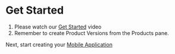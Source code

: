 # Get Started

1. Please watch our [Get Started](https://www.youtube.com/watch?v=ffu48lyhWfc&t=1s) video
2. Remember to create Product Versions from the Products pane.

Next, start creating your [Mobile Application](todo=appvideo)
